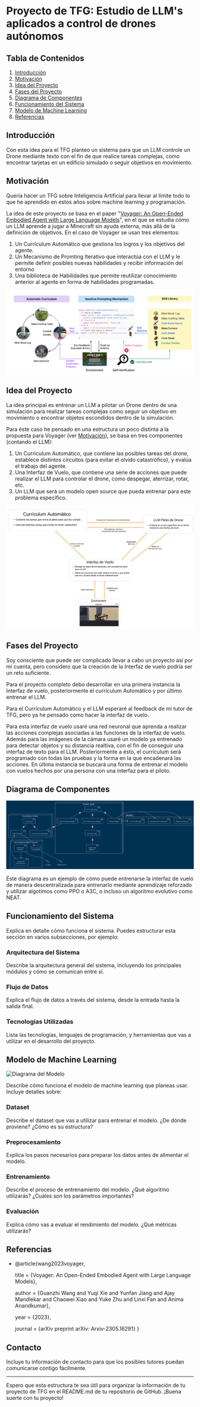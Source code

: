 # Proyecto de TFG: Estudio de LLM's aplicados a control de drones autónomos

## Tabla de Contenidos
1. [Introducción](#introducción)
2. [Motivación](#motivación)
3. [Idea del Proyecto](#idea-del-proyecto)
4. [Fases del Proyecto](#fases-del-proyecto)
3. [Diagrama de Componentes](#diagrama-de-componentes)
4. [Funcionamiento del Sistema](#funcionamiento-del-sistema)
5. [Modelo de Machine Learning](#modelo-de-machine-learning)
6. [Referencias](#referencias)

## Introducción

Con esta idea para el TFG planteo un sistema para que un LLM controle un Drone mediante texto con el fin de que realice
tareas complejas, como encontrar tarjetas en un edificio simulado o seguir objetivos en movimiento.

## Motivación

Quería hacer un TFG sobre Inteligencia Artificial para llevar al límite todo lo que he aprendido en estos años sobre machine learning y programación.

La idea de este proyecto se basa en el paper 
"[Voyager: An Open-Ended Embodied Agent with Large Language Models](https://voyager.minedojo.org/)", en el que  se
estudia cómo un LLM aprende a jugar a Minecraft sin ayuda externa, más allá de la definición de objetivos. En el caso de 
Voyager se usan tres elementos:
1. Un Currículum Automático que gestiona los logros y los objetivos del agente.
2. Un Mecanismo de Promting Iterativo que interactúa con el LLM y le permite definir posibles nuevas habilidades y recibir información del entorno
3. Una biblioteca de Habilidades que permite reutilizar conocimiento anterior al agente en forma de habilidades programadas.

![Componentes de Voyager](docs/images/Voyager_Components.png)

## Idea del Proyecto

La idea principal es entrenar un LLM a pilotar un Drone dentro de una simulación para realizar tareas complejas como 
seguir un objetivo en movimiento o encontrar objetos escondidos dentro de la simulación.

Para éste caso he pensado en una estructura un poco distinta a la propuesta para Voyager (ver [Motivación]()), se basa en tres componentes 
(contando el LLM):
1. Un Currículum Automático, que contiene las posibles tareas del drone, establece distintos circuitos (para evitar el olvido catastrófico), y evalúa el trabajo del agente.
2. Una Interfaz de Vuelo, que contiene una serie de acciones que puede realizar el LLM para controlar el drone, como despegar, aterrizar, rotar, etc.
3. Un LLM que será un modelo open source que pueda entrenar para este problema específico.

![Componentes Drone TFG](docs/images/Drone_Components.png)

## Fases del Proyecto
Soy consciente que puede ser complicado llevar a cabo un proyecto así por mi cuenta, pero considero que la creación de 
la Interfaz de vuelo podría ser un reto suficiente.

Para el proyecto completo debo desarrollar en una primera instancia la Interfaz de vuelo, posteriormente el currículum Automático y por último entrenar el LLM.

Para el Currículum Automático y el LLM esperaré al feedback de mi tutor de TFG, pero ya he pensado como hacer la interfaz de vuelo.

Para esta interfaz de vuelo usaré una red neuronal que aprenda a realizar las acciones complejas asociadas a las funciones 
de la interfaz de vuelo. Además para las imágenes de la cámara usaré un modelo ya entrenado para detectar objetos y su 
distancia realtiva, con el fin de conseguir una interfaz de texto para el LLM. Posteriormente a ésto, el currículum será
programado con todas las pruebas y la forma en la que encadenará las acciones. En última instancia se buscará una forma 
de entrenar el modelo con vuelos hechos por una persona con una interfaz para el piloto.


## Diagrama de Componentes

![Component Diagram](docs/images/component_diagram.png)

Éste diagrama es un ejemplo de cómo puede entrenarse la interfaz de vuelo de manera descentralizada 
para entrenarlo mediante aprendizaje reforzado y utilizar algotimos como PPO o A3C, o incluso un algoritmo evolutivo
como NEAT.

## Funcionamiento del Sistema

Explica en detalle cómo funciona el sistema. Puedes estructurar esta sección en varios subsecciones, por ejemplo:

### Arquitectura del Sistema

Describe la arquitectura general del sistema, incluyendo los principales módulos y cómo se comunican entre sí.

### Flujo de Datos

Explica el flujo de datos a través del sistema, desde la entrada hasta la salida final.

### Tecnologías Utilizadas

Lista las tecnologías, lenguajes de programación, y herramientas que vas a utilizar en el desarrollo del proyecto.

## Modelo de Machine Learning

![Diagrama del Modelo](ruta/al/diagrama_del_modelo.png)

Describe cómo funciona el modelo de machine learning que planeas usar. Incluye detalles sobre:

### Dataset

Describe el dataset que vas a utilizar para entrenar el modelo. ¿De dónde proviene? ¿Cómo es su estructura?

### Preprocesamiento

Explica los pasos necesarios para preparar los datos antes de alimentar el modelo.

### Entrenamiento

Describe el proceso de entrenamiento del modelo. ¿Qué algoritmo utilizarás? ¿Cuáles son los parámetros importantes?

### Evaluación

Explica cómo vas a evaluar el rendimiento del modelo. ¿Qué métricas utilizarás?

## Referencias

- @article{wang2023voyager,
  
    title   = {Voyager: An Open-Ended Embodied Agent with Large Language Models},

    author  = {Guanzhi Wang and Yuqi Xie and Yunfan Jiang and Ajay Mandlekar and Chaowei Xiao and Yuke Zhu and Linxi Fan and Anima Anandkumar},

    year    = {2023},

    journal = {arXiv preprint arXiv: Arxiv-2305.16291}
}

## Contacto

Incluye tu información de contacto para que los posibles tutores puedan comunicarse contigo fácilmente.

---

Espero que esta estructura te sea útil para organizar la información de tu proyecto de TFG en el README.md de tu repositorio de GitHub. ¡Buena suerte con tu proyecto!
